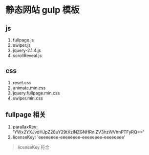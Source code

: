 # 静态网站 gulp 模板

## js

1. fullpage.js
2. swiper.js
3. jquery-2.1.4.js
4. scrollReveal.js

## css
1. reset.css
2. animate.min.css
3. jquery.fullpage.min.css
4. swiper.min.css

## fullpage 相关

1. parallaxKey: 'YWx2YXJvdHJpZ28uY29tXzlNZGNHRnlZV3hzWVhnPTFyRQ=='
2. licenseKey: 'eeeeeeee-eeeeeeee-eeeeeeee-eeeeeeee'

> licenseKey 符合 
